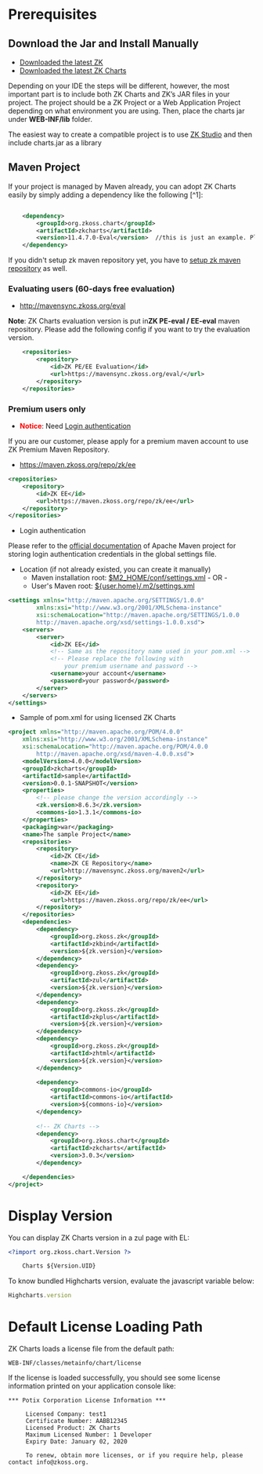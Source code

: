 # Prerequisites

## Download the Jar and Install Manually

- [Downloaded the latest ZK](http://www.zkoss.org/download/zk.dsp)
- [Downloaded the latest ZK
  Charts](http://www.zkoss.org/download/zkcharts)

Depending on your IDE the steps will be different, however, the most
important part is to include both ZK Charts and ZK’s JAR files in your
project. The project should be a ZK Project or a Web Application Project
depending on what environment you are using. Then, place the charts jar
under **WEB-INF/lib** folder.

The easiest way to create a compatible project is to use [ZK
Studio](http://www.zkoss.org/download/zkstudio.dsp) and then include
charts.jar as a library

## Maven Project

If your project is managed by Maven already, you can adopt ZK Charts
easily by simply adding a dependency like the following [^1]:

```xml

    <dependency>  
        <groupId>org.zkoss.chart</groupId>  
        <artifactId>zkcharts</artifactId>  
        <version>11.4.7.0-Eval</version>  //this is just an example. Please use the latest version  
    </dependency>
```
If you didn't setup zk maven repository yet, you have to [ setup zk maven repository](ZK_Installation_Guide/Setting_up_IDE/Maven/Use_ZK_Maven_Artifacts/Resolving_ZK_Framework_Artifacts_via_Maven#How_to_Use_ZK_Maven_Repository) as well.

### Evaluating users (60-days free evaluation)

- http://mavensync.zkoss.org/eval

**Note**: ZK Charts evaluation version is put in**ZK PE-eval / EE-eval** maven repository. Please add the following config if you want to
try the evaluation version.

```xml
    <repositories>  
        <repository>  
            <id>ZK PE/EE Evaluation</id>  
            <url>https://mavensync.zkoss.org/eval/</url>  
        </repository>  
    </repositories>
```


### Premium users only

- <span style="color:red">**Notice**</span>: Need [Login authentication](ZK_Pivottable_Essentials/Quick_Start/Using_Maven#Login_authentication)

  
If you are our customer, please apply for a premium maven account to use
ZK Premium Maven Repository.

- https://maven.zkoss.org/repo/zk/ee

``` xml
<repositories>
    <repository>
        <id>ZK EE</id>
        <url>https://maven.zkoss.org/repo/zk/ee</url>
    </repository>
</repositories>
```

- Login authentication

Please refer to the [official
documentation](http://maven.apache.org/settings.html#Servers) of Apache
Maven project for storing login authentication credentials in the global
settings file.

- Location (if not already existed, you can create it manually)
  - Maven installation root: <u>\$M2_HOME/conf/settings.xml</u> - OR -
  - User's Maven root: <u>\${user.home}/.m2/settings.xml</u>

``` xml
<settings xmlns="http://maven.apache.org/SETTINGS/1.0.0"
        xmlns:xsi="http://www.w3.org/2001/XMLSchema-instance"
        xsi:schemaLocation="http://maven.apache.org/SETTINGS/1.0.0
        http://maven.apache.org/xsd/settings-1.0.0.xsd">
    <servers>
        <server>
            <id>ZK EE</id>
            <!-- Same as the repository name used in your pom.xml -->
            <!-- Please replace the following with 
                your premium username and password -->
            <username>your account</username>
            <password>your password</password>
        </server>
    </servers>
</settings>
```

- Sample of pom.xml for using licensed ZK Charts

``` xml
<project xmlns="http://maven.apache.org/POM/4.0.0"
    xmlns:xsi="http://www.w3.org/2001/XMLSchema-instance"
    xsi:schemaLocation="http://maven.apache.org/POM/4.0.0 
        http://maven.apache.org/xsd/maven-4.0.0.xsd">
    <modelVersion>4.0.0</modelVersion>
    <groupId>zkcharts</groupId>
    <artifactId>sample</artifactId>
    <version>0.0.1-SNAPSHOT</version>
    <properties>
        <!-- please change the version accordingly -->
        <zk.version>8.6.3</zk.version>
        <commons-io>1.3.1</commons-io>
    </properties>
    <packaging>war</packaging>
    <name>The sample Project</name>
    <repositories>
        <repository>
            <id>ZK CE</id>
            <name>ZK CE Repository</name>
            <url>http://mavensync.zkoss.org/maven2</url>
        </repository>
        <repository>
            <id>ZK EE</id>
            <url>https://maven.zkoss.org/repo/zk/ee</url>
        </repository>
    </repositories>
    <dependencies>
        <dependency>
            <groupId>org.zkoss.zk</groupId>
            <artifactId>zkbind</artifactId>
            <version>${zk.version}</version>
        </dependency>
        <dependency>
            <groupId>org.zkoss.zk</groupId>
            <artifactId>zul</artifactId>
            <version>${zk.version}</version>
        </dependency>
        <dependency>
            <groupId>org.zkoss.zk</groupId>
            <artifactId>zkplus</artifactId>
            <version>${zk.version}</version>
        </dependency>
        <dependency>
            <groupId>org.zkoss.zk</groupId>
            <artifactId>zhtml</artifactId>
            <version>${zk.version}</version>
        </dependency>
        
        <dependency>
            <groupId>commons-io</groupId>
            <artifactId>commons-io</artifactId>
            <version>${commons-io}</version>
        </dependency>
        
        <!-- ZK Charts -->
        <dependency>
            <groupId>org.zkoss.chart</groupId>
            <artifactId>zkcharts</artifactId>
            <version>3.0.3</version>
        </dependency>

    </dependencies>
</project>
```

# Display Version

You can display ZK Charts version in a zul page with EL:

``` xml
<?import org.zkoss.chart.Version ?>

    Charts ${Version.UID}
```

To know bundled Highcharts version, evaluate the javascript variable
below:

``` javascript
Highcharts.version
```

# Default License Loading Path

ZK Charts loads a license file from the default path:

`WEB-INF/classes/metainfo/chart/license`

If the license is loaded successfully, you should see some license
information printed on your application console like:

``` text
*** Potix Corporation License Information ***

     Licensed Company: test1
     Certificate Number: AABB12345
     Licensed Product: ZK Charts
     Maximum Licensed Number: 1 Developer
     Expiry Date: January 02, 2020

     To renew, obtain more licenses, or if you require help, please contact info@zkoss.org.
```

